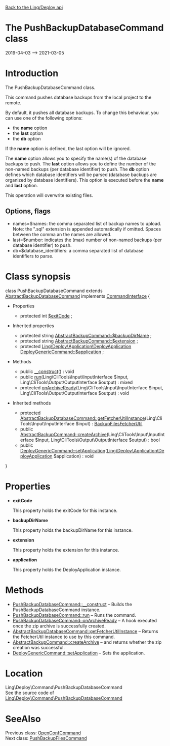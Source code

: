 [Back to the Ling/Deploy api](https://github.com/lingtalfi/Deploy/blob/master/doc/api/Ling/Deploy.md)



The PushBackupDatabaseCommand class
================
2019-04-03 --> 2021-03-05






Introduction
============

The PushBackupDatabaseCommand class.

This command pushes database backups from the local project to the remote.

By default, it pushes all database backups.
To change this behaviour, you can use one of the following options:

- the **name** option
- the **last** option
- the **db** option

If the **name** option is defined, the last option will be ignored.

The **name** option allows you to specify the name(s) of the database backups to push.
The **last** option allows you to define the number of the non-named backups (per database identifier) to push.
The **db** option defines which database identifiers will be parsed (database backups are
     organized by database identifiers).
     This option is executed before the **name** and **last** option.


This operation will overwrite existing files.



Options, flags
------------
- names=$names: the comma separated list of backup names to upload. Note: the ".sql" extension is appended automatically if omitted.
                 Spaces between the comma an the names are allowed.
- last=$number: indicates the (max) number of non-named backups (per database identifier) to push.
- db=$database_identifiers: a comma separated list of database identifiers to parse.



Class synopsis
==============


class <span class="pl-k">PushBackupDatabaseCommand</span> extends [AbstractBackupDatabaseCommand](https://github.com/lingtalfi/Deploy/blob/master/doc/api/Ling/Deploy/Command/AbstractBackupDatabaseCommand.md) implements [CommandInterface](https://github.com/lingtalfi/CliTools/blob/master/doc/api/Ling/CliTools/Command/CommandInterface.md) {

- Properties
    - protected int [$exitCode](#property-exitCode) ;

- Inherited properties
    - protected string [AbstractBackupCommand::$backupDirName](#property-backupDirName) ;
    - protected string [AbstractBackupCommand::$extension](#property-extension) ;
    - protected [Ling\Deploy\Application\DeployApplication](https://github.com/lingtalfi/Deploy/blob/master/doc/api/Ling/Deploy/Application/DeployApplication.md) [DeployGenericCommand::$application](#property-application) ;

- Methods
    - public [__construct](https://github.com/lingtalfi/Deploy/blob/master/doc/api/Ling/Deploy/Command/PushBackupDatabaseCommand/__construct.md)() : void
    - public [run](https://github.com/lingtalfi/Deploy/blob/master/doc/api/Ling/Deploy/Command/PushBackupDatabaseCommand/run.md)(Ling\CliTools\Input\InputInterface $input, Ling\CliTools\Output\OutputInterface $output) : mixed
    - protected [onArchiveReady](https://github.com/lingtalfi/Deploy/blob/master/doc/api/Ling/Deploy/Command/PushBackupDatabaseCommand/onArchiveReady.md)(Ling\CliTools\Input\InputInterface $input, Ling\CliTools\Output\OutputInterface $output) : void

- Inherited methods
    - protected [AbstractBackupDatabaseCommand::getFetcherUtilInstance](https://github.com/lingtalfi/Deploy/blob/master/doc/api/Ling/Deploy/Command/AbstractBackupDatabaseCommand/getFetcherUtilInstance.md)(Ling\CliTools\Input\InputInterface $input) : [BackupFilesFetcherUtil](https://github.com/lingtalfi/Deploy/blob/master/doc/api/Ling/Deploy/Util/BackupFilesFetcherUtil.md)
    - public [AbstractBackupCommand::createArchive](https://github.com/lingtalfi/Deploy/blob/master/doc/api/Ling/Deploy/Command/AbstractBackupCommand/createArchive.md)(Ling\CliTools\Input\InputInterface $input, Ling\CliTools\Output\OutputInterface $output) : bool
    - public [DeployGenericCommand::setApplication](https://github.com/lingtalfi/Deploy/blob/master/doc/api/Ling/Deploy/Command/DeployGenericCommand/setApplication.md)([Ling\Deploy\Application\DeployApplication](https://github.com/lingtalfi/Deploy/blob/master/doc/api/Ling/Deploy/Application/DeployApplication.md) $application) : void

}




Properties
=============

- <span id="property-exitCode"><b>exitCode</b></span>

    This property holds the exitCode for this instance.
    
    

- <span id="property-backupDirName"><b>backupDirName</b></span>

    This property holds the backupDirName for this instance.
    
    

- <span id="property-extension"><b>extension</b></span>

    This property holds the extension for this instance.
    
    

- <span id="property-application"><b>application</b></span>

    This property holds the DeployApplication instance.
    
    



Methods
==============

- [PushBackupDatabaseCommand::__construct](https://github.com/lingtalfi/Deploy/blob/master/doc/api/Ling/Deploy/Command/PushBackupDatabaseCommand/__construct.md) &ndash; Builds the PushBackupDatabaseCommand instance.
- [PushBackupDatabaseCommand::run](https://github.com/lingtalfi/Deploy/blob/master/doc/api/Ling/Deploy/Command/PushBackupDatabaseCommand/run.md) &ndash; Runs the command.
- [PushBackupDatabaseCommand::onArchiveReady](https://github.com/lingtalfi/Deploy/blob/master/doc/api/Ling/Deploy/Command/PushBackupDatabaseCommand/onArchiveReady.md) &ndash; A hook executed once the zip archive is successfully created.
- [AbstractBackupDatabaseCommand::getFetcherUtilInstance](https://github.com/lingtalfi/Deploy/blob/master/doc/api/Ling/Deploy/Command/AbstractBackupDatabaseCommand/getFetcherUtilInstance.md) &ndash; Returns the FetcherUtil instance to use by this command.
- [AbstractBackupCommand::createArchive](https://github.com/lingtalfi/Deploy/blob/master/doc/api/Ling/Deploy/Command/AbstractBackupCommand/createArchive.md) &ndash; and returns whether the zip creation was successful.
- [DeployGenericCommand::setApplication](https://github.com/lingtalfi/Deploy/blob/master/doc/api/Ling/Deploy/Command/DeployGenericCommand/setApplication.md) &ndash; Sets the application.





Location
=============
Ling\Deploy\Command\PushBackupDatabaseCommand<br>
See the source code of [Ling\Deploy\Command\PushBackupDatabaseCommand](https://github.com/lingtalfi/Deploy/blob/master/Command/PushBackupDatabaseCommand.php)



SeeAlso
==============
Previous class: [OpenConfCommand](https://github.com/lingtalfi/Deploy/blob/master/doc/api/Ling/Deploy/Command/OpenConfCommand.md)<br>Next class: [PushBackupFilesCommand](https://github.com/lingtalfi/Deploy/blob/master/doc/api/Ling/Deploy/Command/PushBackupFilesCommand.md)<br>
